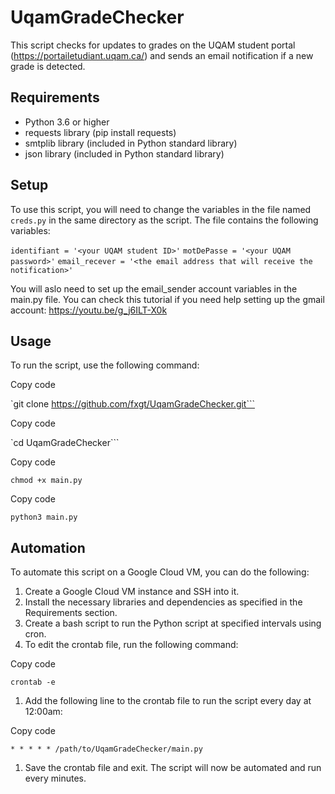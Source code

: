 # UqamGradeChecker
This script checks for updates to grades on the UQAM student portal (<https://portailetudiant.uqam.ca/>) and sends an email notification if a new grade is detected.

Requirements
------------

-   Python 3.6 or higher
-   requests library (pip install requests)
-   smtplib library (included in Python standard library)
-   json library (included in Python standard library)

Setup
-----

To use this script, you will need to change the variables in the file named `creds.py` in the same directory as the script. The file contains the following variables:

`identifiant = '<your UQAM student ID>'`
`motDePasse = '<your UQAM password>'`
`email_recever = '<the email address that will receive the notification>'`

You will aslo need to set up the email_sender account variables in the main.py file. You can check this tutorial if you need help setting up the gmail account:
https://youtu.be/g_j6ILT-X0k

Usage
-----

To run the script, use the following command:

Copy code

`git clone https://github.com/fxgt/UqamGradeChecker.git```

Copy code

`cd UqamGradeChecker```

Copy code

`chmod +x main.py`

Copy code

`python3 main.py`

Automation
----------

To automate this script on a Google Cloud VM, you can do the following:

1.  Create a Google Cloud VM instance and SSH into it.
2.  Install the necessary libraries and dependencies as specified in the Requirements section.
3.  Create a bash script to run the Python script at specified intervals using cron.
4.  To edit the crontab file, run the following command:

Copy code

`crontab -e`

1.  Add the following line to the crontab file to run the script every day at 12:00am:

Copy code

`* * * * * /path/to/UqamGradeChecker/main.py`

1.  Save the crontab file and exit. The script will now be automated and run every minutes.
